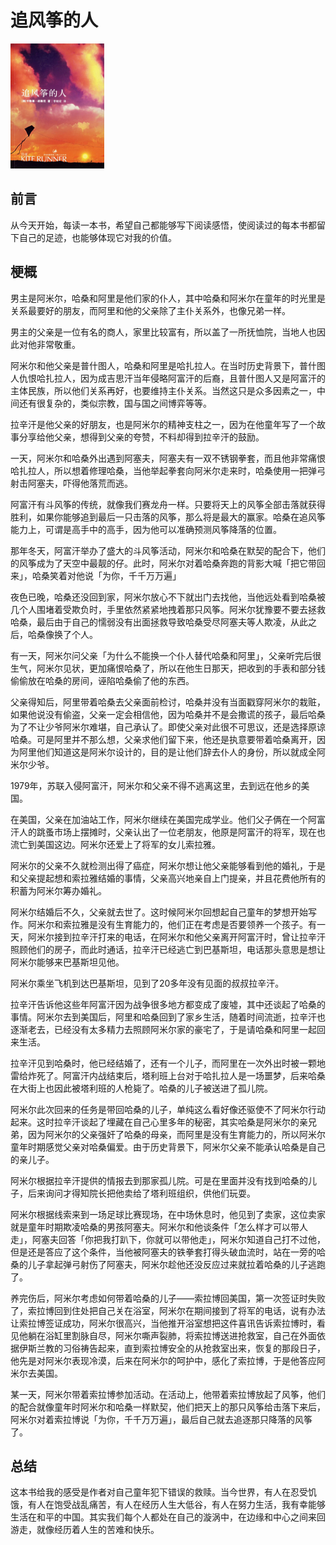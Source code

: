 # 追风筝的人

<img src="/images/books/zhuifengzhengderen.jpg" width="150px" height="200px" />

## 前言

从今天开始，每读一本书，希望自己都能够写下阅读感悟，使阅读过的每本书都留下自己的足迹，也能够体现它对我的价值。

## 梗概

男主是阿米尔，哈桑和阿里是他们家的仆人，其中哈桑和阿米尔在童年的时光里是关系最要好的朋友，而阿里和他的父亲除了主仆关系外，也像兄弟一样。

男主的父亲是一位有名的商人，家里比较富有，所以盖了一所抚恤院，当地人也因此对他非常敬重。

阿米尔和他父亲是普什图人，哈桑和阿里是哈扎拉人。在当时历史背景下，普什图人仇恨哈扎拉人，因为成吉思汗当年侵略阿富汗的后裔，且普什图人又是阿富汗的主体民族，所以他们关系再好，也要维持主仆关系。当然这只是众多因素之一，中间还有很复杂的，类似宗教，国与国之间博弈等等。

拉辛汗是他父亲的好朋友，也是阿米尔的精神支柱之一，因为在他童年写了一个故事分享给他父亲，想得到父亲的夸赞，不料却得到拉辛汗的鼓励。

一天，阿米尔和哈桑外出遇到阿塞夫，阿塞夫有一双不锈钢拳套，而且他非常痛恨哈扎拉人，所以想着修理哈桑，当他举起拳套向阿米尔走来时，哈桑使用一把弹弓射击阿塞夫，吓得他落荒而逃。

阿富汗有斗风筝的传统，就像我们赛龙舟一样。只要将天上的风筝全部击落就获得胜利，如果你能够追到最后一只击落的风筝，那么将是最大的赢家。哈桑在追风筝能力上，可谓是高手中的高手，因为他可以准确预测风筝降落的位置。

那年冬天，阿富汗举办了盛大的斗风筝活动，阿米尔和哈桑在默契的配合下，他们的风筝成为了天空中最靓的仔。此时，阿米尔对着哈桑奔跑的背影大喊「把它带回来」，哈桑笑着对他说「为你，千千万万遍」

夜色已晚，哈桑还没回到家，阿米尔放心不下就出门去找他，当他远处看到哈桑被几个人围堵着受欺负时，手里依然紧紧地拽着那只风筝。阿米尔犹豫要不要去拯救哈桑，最后由于自己的懦弱没有出面拯救导致哈桑受尽阿塞夫等人欺凌，从此之后，哈桑像换了个人。

有一天，阿米尔问父亲「为什么不能换一个仆人替代哈桑和阿里」，父亲听完后很生气，阿米尔见状，更加痛恨哈桑了，所以在他生日那天，把收到的手表和部分钱偷偷放在哈桑的房间，诬陷哈桑偷了他的东西。

父亲得知后，阿里带着哈桑去父亲面前检讨，哈桑并没有当面戳穿阿米尔的栽赃，如果他说没有偷盗，父亲一定会相信他，因为哈桑并不是会撒谎的孩子，最后哈桑为了不让少爷阿米尔难堪，自己承认了。即使父亲对此很不可思议，还是选择原谅哈桑。可是阿里并不那么想，父亲求他们留下来，他还是执意要带着哈桑离开，因为阿里他们知道这是阿米尔设计的，目的是让他们辞去仆人的身份，所以就成全阿米尔少爷。

1979年，苏联入侵阿富汗，阿米尔和父亲不得不逃离这里，去到远在他乡的美国。

在美国，父亲在加油站工作，阿米尔继续在美国完成学业。他们父子俩在一个阿富汗人的跳蚤市场上摆摊时，父亲认出了一位老朋友，他原是阿富汗的将军，现在也流亡到美国这边。阿米尔还爱上了将军的女儿索拉雅。

阿米尔的父亲不久就检测出得了癌症，阿米尔想让他父亲能够看到他的婚礼，于是和父亲提起想和索拉雅结婚的事情，父亲高兴地亲自上门提亲，并且花费他所有的积蓄为阿米尔筹办婚礼。

阿米尔结婚后不久，父亲就去世了。这时候阿米尔回想起自己童年的梦想开始写作。阿米尔和索拉雅是没有生育能力的，他们正在考虑是否要领养一个孩子。有一天，阿米尔接到拉辛汗打来的电话，在阿米尔和他父亲离开阿富汗时，曾让拉辛汗照顾他们的房子，而此时通话，拉辛汗已经逃亡到巴基斯坦，电话那头意思是想让阿米尔能够来巴基斯坦见他。

阿米尔乘坐飞机到达巴基斯坦，见到了20多年没有见面的叔叔拉辛汗。

拉辛汗告诉他这些年阿富汗因为战争很多地方都变成了废墟，其中还谈起了哈桑的事情。阿米尔去到美国后，阿里和哈桑回到了家乡生活，随着时间流逝，拉辛汗也逐渐老去，已经没有太多精力去照顾阿米尔家的豪宅了，于是请哈桑和阿里一起回来生活。

拉辛汗见到哈桑时，他已经结婚了，还有一个儿子，而阿里在一次外出时被一颗地雷给炸死了。阿富汗内战结束后，塔利班上台对于哈扎拉人是一场噩梦，后来哈桑在大街上也因此被塔利班的人枪毙了。哈桑的儿子被送进了孤儿院。

阿米尔此次回来的任务是带回哈桑的儿子，单纯这么看好像还驱使不了阿米尔行动起来。这时拉辛汗谈起了埋藏在自己心里多年的秘密，其实哈桑是阿米尔的亲兄弟，因为阿米尔的父亲强奸了哈桑的母亲，而阿里是没有生育能力的，所以阿米尔童年时期感觉父亲对哈桑偏爱。由于历史背景下，阿米尔父亲不能承认哈桑是自己的亲儿子。

阿米尔根据拉辛汗提供的情报去到那家孤儿院。可是在里面并没有找到哈桑的儿子，后来询问才得知院长把他卖给了塔利班组织，供他们玩耍。

阿米尔根据线索来到一场足球比赛现场，在中场休息时，他见到了卖家，这位卖家就是童年时期欺凌哈桑的男孩阿塞夫。阿米尔和他谈条件「怎么样才可以带人走」，阿塞夫回答「你把我打趴下，你就可以带他走」，阿米尔知道自己打不过他，但是还是答应了这个条件，当他被阿塞夫的铁拳套打得头破血流时，站在一旁的哈桑的儿子拿起弹弓射伤了阿塞夫，阿米尔趁他还没反应过来就拉着哈桑的儿子逃跑了。

养完伤后，阿米尔考虑如何带着哈桑的儿子——索拉博回美国，第一次签证时失败了，索拉博回到住处把自己关在浴室，阿米尔在期间接到了将军的电话，说有办法让索拉博签证成功，阿米尔很高兴，当他推开浴室想把这件喜讯告诉索拉博时，看见他躺在浴缸里割脉自尽，阿米尔嘶声裂肺，将索拉博送进抢救室，自己在外面依据伊斯兰教的习俗祷告起来，直到索拉博安全的从抢救室出来，恢复的那段日子，他先是对阿米尔表现冷漠，后来在阿米尔的呵护中，感化了索拉博，于是他答应阿米尔去美国。

某一天，阿米尔带着索拉博参加活动。在活动上，他带着索拉博放起了风筝，他们的配合就像童年时阿米尔和哈桑一样默契，他们把天上的那只风筝给击落下来后，阿米尔对着索拉博说「为你，千千万万遍」，最后自己就去追逐那只降落的风筝了。

## 总结

这本书给我的感受是作者对自己童年犯下错误的救赎。当今世界，有人在忍受饥饿，有人在饱受战乱痛苦，有人在经历人生大低谷，有人在努力生活，我有幸能够生活在和平的中国。其实我们每个人都处在自己的漩涡中，在边缘和中心之间来回游走，就像经历着人生的苦难和快乐。

